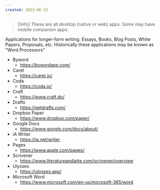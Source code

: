 ```yaml
---
created: 2023-06-22
---
```


> [!info]
> These are all *desktop* (native or web) apps. Some may have mobile companion apps.

Applications for longer-form writing. Essays, Books, Blog Posts, White Papers, Proposals, etc. Historically these applications may be known as "Word Processors"

- Byword
	- https://bywordapp.com/
- Caret
	- https://caret.io/
- Coda
	- https://coda.io/
- Craft
	- https://www.craft.do/
- Drafts
	- https://getdrafts.com/
- Dropbox Paper
	- https://www.dropbox.com/paper/
- Google Docs
	- https://www.google.com/docs/about/
- iA Writer
	- https://ia.net/writer
- Pages
	- https://www.apple.com/pages/
- Scrivener
	- https://www.literatureandlatte.com/scrivener/overview
- Ulysses
	- https://ulysses.app/
- Microsoft Word
	- https://www.microsoft.com/en-us/microsoft-365/word